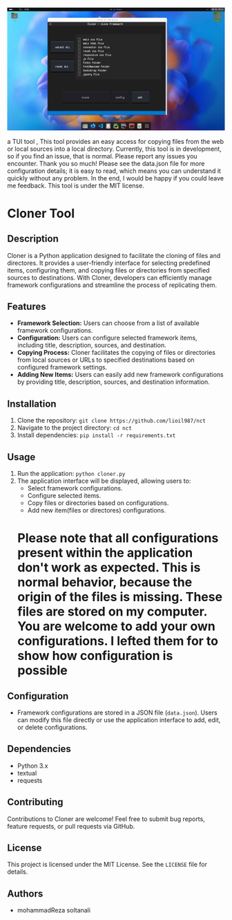 ![Tool Preview](./demo.jpg)

a TUI tool , This tool provides an easy access for copying files from the web or local sources into a local directory. Currently, this tool is in development, so if you find an issue, that is normal. Please report any issues you encounter. Thank you so much! Please see the data.json file for more configuration details; it is easy to read, which means you can understand it quickly without any problem. In the end, I would be happy if you could leave me feedback. This tool is under the MIT license.





# Cloner Tool

## Description
Cloner is a Python application designed to facilitate the cloning of files and directores. It provides a user-friendly interface for selecting predefined items, configuring them, and copying files or directories from specified sources to destinations. With Cloner, developers can efficiently manage framework configurations and streamline the process of replicating them.

## Features
- **Framework Selection:** Users can choose from a list of available framework configurations.
- **Configuration:** Users can configure selected framework items, including title, description, sources, and destination.
- **Copying Process:** Cloner facilitates the copying of files or directories from local sources or URLs to specified destinations based on configured framework settings.
- **Adding New Items:** Users can easily add new framework configurations by providing title, description, sources, and destination information.

## Installation
1. Clone the repository: `git clone https://github.com/lioil987/nct`
2. Navigate to the project directory: `cd nct`
3. Install dependencies: `pip install -r requirements.txt`

## Usage
1. Run the application: `python cloner.py`
2. The application interface will be displayed, allowing users to:
   - Select framework configurations.
   - Configure selected items.
   - Copy files or directories based on configurations.
   - Add new item(files or directores) configurations.
   # Please note that all configurations present within the application  don't work as expected. This is normal behavior, because the origin of the files is missing. These files are stored on my computer. You are welcome to add your own configurations. I lefted them for  to show how configuration is possible

## Configuration
- Framework configurations are stored in a JSON file (`data.json`). Users can modify this file directly or use the application interface to add, edit, or delete configurations.

## Dependencies
- Python 3.x
- textual
- requests

## Contributing
Contributions to Cloner are welcome! Feel free to submit bug reports, feature requests, or pull requests via GitHub.

## License
This project is licensed under the MIT License. See the `LICENSE` file for details.

## Authors
- mohammadReza soltanali

